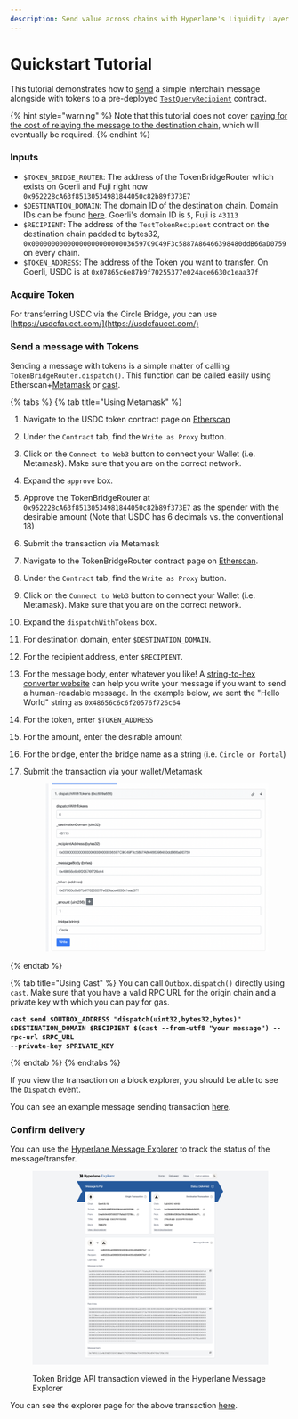 ```yaml
---
description: Send value across chains with Hyperlane's Liquidity Layer.
---
```


# Quickstart Tutorial

This tutorial demonstrates how to [send](../messaging-api/send.md) a simple interchain message alongside with tokens to a pre-deployed [`TestQueryRecipient`](https://github.com/hyperlane-xyz/hyperlane-monorepo/blob/main/solidity/core/contracts/test/TestRecipient.sol) contract.&#x20;



{% hint style="warning" %}
Note that this tutorial does not cover [paying for the cost of relaying the message to the destination chain](../messaging-api/gas.md), which will eventually be required.
{% endhint %}

### Inputs

* `$TOKEN_BRIDGE_ROUTER`: The address of the TokenBridgeRouter which exists on Goerli and Fuji right now `0x952228cA63f85130534981844050c82b89f373E7`
* `$DESTINATION_DOMAIN`: The domain ID of the destination chain. Domain IDs can be found [here](../domains.md). Goerli's domain ID is `5`, Fuji is `43113`
* `$RECIPIENT`: The address of the `TestTokenRecipient` contract on the destination chain padded to bytes32, `0x00000000000000000000000036597C9C49F3c5887A86466398480ddB66aD0759` on every chain.
* `$TOKEN_ADDRESS`: The address of the Token you want to transfer. On Goerli, USDC is at `0x07865c6e87b9f70255377e024ace6630c1eaa37f`

### Acquire Token

For transferring USDC via the Circle Bridge, you can use [https://usdcfaucet.com/](https://usdcfaucet.com/)

### Send a message with Tokens

Sending a message with tokens is a simple matter of calling `TokenBridgeRouter.dispatch()`. This function can be called easily using Etherscan+[Metamask](https://metamask.io/) or [cast](https://book.getfoundry.sh/cast/).

{% tabs %}
{% tab title="Using Metamask" %}
1. Navigate to the USDC token contract page on [Etherscan](https://goerli.etherscan.io/token/0x07865c6e87b9f70255377e024ace6630c1eaa37f#writeProxyContract)
2. Under the `Contract` tab, find the `Write as Proxy` button.
3. Click on the `Connect to Web3` button to connect your Wallet (i.e. Metamask). Make sure that you are on the correct network.
4. Expand the `approve` box.
5. Approve the TokenBridgeRouter at `0x952228cA63f85130534981844050c82b89f373E7` as the spender with the desirable amount (Note that USDC has 6 decimals vs. the conventional 18)
6. Submit the transaction via Metamask
7. Navigate to the TokenBridgeRouter contract page on [Etherscan](https://goerli.etherscan.io/address/0x952228cA63f85130534981844050c82b89f373E7#writeContract).
8. Under the `Contract` tab, find the `Write as Proxy` button.
9. Click on the `Connect to Web3` button to connect your Wallet (i.e. Metamask). Make sure that you are on the correct network.
10. Expand the `dispatchWithTokens` box.
11. For destination domain, enter `$DESTINATION_DOMAIN`.&#x20;
12. For the recipient address, enter `$RECIPIENT`.
13. For the message body, enter whatever you like! A [string-to-hex converter website](https://dencode.com/en/string/hex) can help you write your message if you want to send a human-readable message. In the example below, we sent the "Hello World" string as `0x48656c6c6f20576f726c64`
14. For the token, enter `$TOKEN_ADDRESS`
15. For the amount, enter the desirable amount
16. For the bridge, enter the bridge name as a string (i.e. `Circle or Portal`)
17. Submit the transaction via your wallet/Metamask

    <figure><img src="../../.gitbook/assets/Screen Shot 2022-11-03 at 1.56.04 PM.png" alt=""><figcaption></figcaption></figure>
{% endtab %}

{% tab title="Using Cast" %}
You can call `Outbox.dispatch()` directly using `cast`. Make sure that you have a valid RPC URL for the origin chain and a private key with which you can pay for gas.

<pre class="language-shell" data-overflow="wrap"><code class="lang-shell"><strong>cast send $OUTBOX_ADDRESS "dispatch(uint32,bytes32,bytes)" $DESTINATION_DOMAIN $RECIPIENT $(cast --from-utf8 "your message") --rpc-url $RPC_URL
</strong><strong>--private-key $PRIVATE_KEY</strong></code></pre>
{% endtab %}
{% endtabs %}

If you view the transaction on a block explorer, you should be able to see the `Dispatch` event.

You can see an example message sending transaction [here](https://goerli.etherscan.io/tx/0x00631c5fbff220619364dcda57421086890b4edcbbdb42e6507e8fb3578e8013).

### Confirm delivery

You can use the [Hyperlane Message Explorer](https://explorer.hyperlane.xyz/) to track the status of the message/transfer.&#x20;

<figure><img src="../../.gitbook/assets/Token Bridge transaction on Hyperlane Explorer.png" alt=""><figcaption><p>Token Bridge API transaction viewed in the Hyperlane Message Explorer</p></figcaption></figure>

You can see the explorer page for the above transaction [here](https://explorer.hyperlane.xyz/message/79652).
